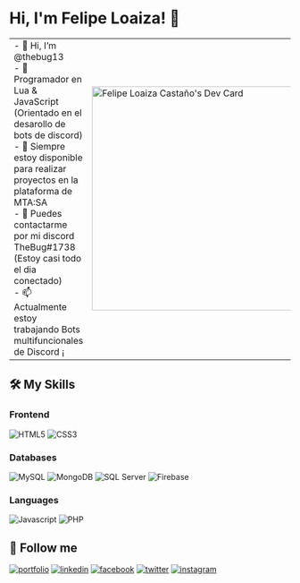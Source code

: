 # Hi, I'm Felipe Loaiza! 👋

|   |   |
| ------------ | ------------ |
| - 👋 Hi, I’m @thebug13 <br>- 👀 Programador en Lua & JavaScript (Orientado en el desarollo de bots de discord) <br>- 🌱 Siempre estoy disponible para realizar proyectos en la plataforma de MTA:SA <br>- 💞️ Puedes contactarme por mi discord TheBug#1738 (Estoy casi todo el dia conectado) <br>- 📫 Actualmente estoy trabajando Bots multifuncionales de Discord ¡ | <a href="https://app.daily.dev/Thebug13"><img src="https://api.daily.dev/devcards/256f186e47ee4f5394d53b026b30ae4d.png?r=kfz" width="400" alt="Felipe Loaiza Castaño's Dev Card"/></a> |

## 🛠 My Skills

### Frontend
![HTML5](https://img.shields.io/badge/HTML5-ee5f27?style=for-the-badge&logo=html5&logoColor=white)
![CSS3](https://img.shields.io/badge/CSS3-0090d1?style=for-the-badge&logo=css3&logoColor=white)

### Databases
![MySQL](https://img.shields.io/badge/MySQL-da8705?style=for-the-badge&logo=mysql&logoColor=white)
![MongoDB](https://img.shields.io/badge/MongoDB-259243?style=for-the-badge&logo=mongodb&logoColor=white)
![SQL Server](https://img.shields.io/badge/SQL%20Server-a52931?style=for-the-badge&logo=microsoft-sql-server&logoColor=white)
![Firebase](https://img.shields.io/badge/Firebase-f2c200?style=for-the-badge&logo=firebase&logoColor=ec7a08)

### Languages
![Javascript](https://img.shields.io/badge/Javascript-ead41c?style=for-the-badge&logo=javascript&logoColor=black)
![PHP](https://img.shields.io/badge/PHP-808bb6?style=for-the-badge&logo=php&logoColor=white)



## 🔗 Follow me
[![portfolio](https://img.shields.io/badge/my_portfolio-000?style=flat-square&logo=ko-fi&logoColor=white)](https://felipeloaiza.vercel.app/)
[![linkedin](https://img.shields.io/badge/linkedin-0A66C2?style=flat-square&logo=linkedin&logoColor=white)](https://www.linkedin.com/in/felipe-loaiza-casta%C3%B1o-114270258/)
[![facebook](https://img.shields.io/badge/facebook-1DA1F2?style=flat-square&logo=facebook&logoColor=white)](https://www.facebook.com/felipe.loaizacastano.3)
[![twitter](https://img.shields.io/badge/twitter-1DA1F2?style=flat-square&logo=twitter&logoColor=white)](https://twitter.com/FelipeLoaiza_)
[![instagram](https://img.shields.io/badge/instagram-dd2a7b?style=flat-square&logo=instagram&logoColor=white)](https://instagram.com/fel_loiza13?igshid=NTA5ZTk1NTc=)


